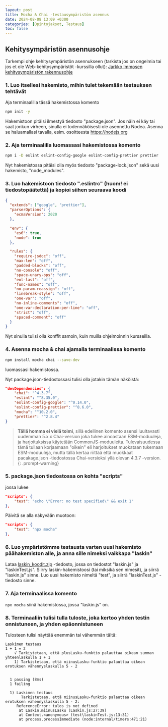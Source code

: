 ```yaml
---
layout: post
title: Mocha & Chai -testausympäristön asennus
date: 2024-08-08 13:09 +0300
categories: [Opintojaksot, Testaus]
toc: false
---
```

## Kehitysympäristön asennusohje

Tarkempi ohje kehitysympäristön asennukseen (tarkista jos on ongelmia tai jos et ole Web-kehitysympäristöt -kurssilla ollut): [Jarkko Immosen kehitysympäristön rakennusohje](https://tiko.jamk.fi/~imjar/ohj1/ymparistoteht.html)

### 1. Luo itsellesi hakemisto, mihin tulet tekemään testauksen tehtävät

Aja terminaalilla tässä hakemistossa komento

```bash
npm init -y
```

Hakemistoon pitäisi ilmestyä tiedosto "package.json". Jos näin ei käy tai saat jonkun virheen, sinulla ei todennäköisesti ole asennettu Nodea. Asenna se haluamallasi tavalla, esim. osoitteesta <https://nodejs.org>

### 2. Aja terminaalilla luomassasi hakemistossa komento

```bash
npm i -D eslint eslint-config-google eslint-config-prettier prettier
```

Nyt hakemistossa pitäisi olla myös tiedosto "package-lock.json" sekä uusi hakemisto, "node_modules".

### 3. Luo hakemistoon tiedosto ".eslintrc" (huom! ei tiedostopäätettä) ja kopioi siihen seuraava koodi

```json
{
  "extends": ["google", "prettier"],
  "parserOptions": {
    "ecmaVersion": 2020
  },

  "env": {
    "es6": true,
    "node": true
  },

  "rules": {
    "require-jsdoc": "off",
    "max-len": "off",
    "padded-blocks": "off",
    "no-console": "off",
    "space-unary-ops": "off",
    "eol-last": "off",
    "func-names": "off",
    "no-param-reassign": "off",
    "linebreak-style": "off",
    "one-var": "off",
    "no-inline-comments": "off",
    "one-var-declaration-per-line": "off",
    "strict": "off",
    "spaced-comment": "off"
  }
}
```

Nyt sinulla tulisi olla konffit samoin, kuin muilla ohjelmoinnin kursseilla.

### 4. Asenna mocha & chai ajamalla terminaalissa komento

```bash
npm install mocha chai --save-dev
```

luomassasi hakemistossa.

Nyt package.json-tiedostossasi tulisi olla jotakin tämän näköistä:

```json
"devDependencies": {
    "chai": "^4.3.7",
    "eslint": "^8.35.0",
    "eslint-config-google": "^0.14.0",
    "eslint-config-prettier": "^8.6.0",
    "mocha": "^10.2.0",
    "prettier": "^2.8.4"
}
```

>**Tällä homma ei vielä toimi**, sillä edellinen komento asensi luultavasti uudemman 5.x.x Chai-version joka tukee ainoastaan ESM-moduuleja, ja harjoituksissa käytetään CommonJS-moduuleita. Tulevaisuudessa tämä tullaan korjaamaan "oikein" eli harjoitukset muokataan tukemaan ESM-moduuleja, mutta tällä kertaa riittää että muokkaat pacakage.json -tiedostossa Chai-versioksi yllä olevan 4.3.7 -version.
{: .prompt-warning}

### 5. package.json tiedostossa on kohta "scripts"

jossa lukee

```json
"scripts": {
    "test": "echo \"Error: no test specified\" && exit 1"
},
```

Päivitä se alla näkyvään muotoon:
```json
"scripts": {
    "test": "npx mocha"
},
```

### 6. Luo ympäristömme testausta varten uusi hakemisto päähakemiston alle, ja anna sille nimeksi vaikkapa "laskin"

Lataa [laskin_koodit.zip](https://tiko.jamk.fi/~hsateila/materiaalit/testaus/laskin_koodit.zip) -tiedosto, jossa on tiedostot "laskin.js" ja "laskinTest.js". Siirry laskin-hakemistoosi (tai miksikä sen nimesit), ja siirrä "laskin.js" sinne. Luo uusi hakemisto nimeltä "test", ja siirrä "laskinTest.js" -tiedosto sinne.

### 7. Aja terminaalissa komento

```npx mocha``` siinä hakemistossa, jossa "laskin.js" on.

### 8. Terminaaliin tulisi tulla tuloste, joka kertoo yhden testin onnistuneen, ja yhden epäonnistuneen

Tulosteen tulisi näyttää enemmän tai vähemmän tältä:

```text
Laskimen testaus
1 + 1 = 2
    √ Tarkistetaan, että plusLasku-funktio palauttaa oikean summan yhteenlaskulla 1 + 1
    1) Tarkistetaan, että miinusLasku-funktio palauttaa oikean erotuksen vähennyslaskulla 5 - 2


  1 passing (8ms)
  1 failing

  1) Laskimen testaus
       Tarkistetaan, että miinusLasku-funktio palauttaa oikean erotuksen vähennyslaskulla 5 - 2:
     ReferenceError: tulos is not defined
      at Laskin.miinusLasku (Laskin.js:27:39)
      at Context.<anonymous> (test\laskinTest.js:13:31)
      at process.processImmediate (node:internal/timers:471:21)
```
